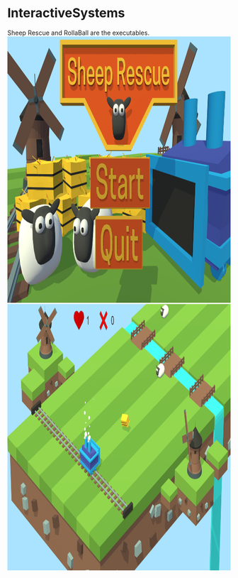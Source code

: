 # InteractiveSystems

Sheep Rescue and RollaBall are the executables. 
<img src="menu.png" width="800" height="600">
<img src="game.png" width="800" height="600">
